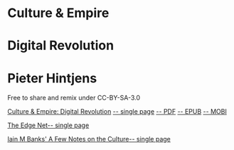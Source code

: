 # Culture & Empire
# Digital Revolution
# Pieter Hintjens

Free to share and remix under CC-BY-SA-3.0</p>

[Culture & Empire: Digital Revolution](http://cultureandempire/cande.html) 
[-- single page](http://cultureandempire.com/html/cande.html) 
[-- PDF](https://github.com/cultureandempire/cultureandempire.github.io/raw/master/download/cande.pdf)
[-- EPUB](https://github.com/cultureandempire/cultureandempire.github.io/raw/master/download/cande.epub)
[-- MOBI](https://github.com/cultureandempire/cultureandempire.github.io/raw/master/download/cande.mobi)

[The Edge Net](http://cultureandempire.com/edgenet.html)[-- single page](http://cultureandempire.com/html/edgenet.html)

[Iain M Banks' A Few Notes on the Culture](http://cultureandempire.com/culture.html)[-- single page](http://cultureandempire.com/html/culture.html)
